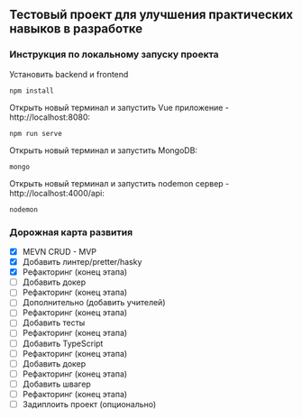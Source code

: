 ## Тестовый проект для улучшения практических навыков в разработке

### Инструкция по локальному запуску проекта
Установить backend и frontend
```
npm install
```

Открыть новый терминал и запустить Vue приложение - http://localhost:8080:
```
npm run serve
```

Открыть новый терминал и запустить MongoDB:
```
mongo
```
Открыть новый терминал и запустить nodemon сервер - http://localhost:4000/api:
```
nodemon
```

### Дорожная карта развития

- [x] MEVN CRUD - MVP
- [x] Добавить линтер/pretter/hasky
- [x] Рефакторинг (конец этапа)
- [ ] Добавить докер
- [ ] Рефакторинг (конец этапа)
- [ ] Дополнительно (добавить учителей)
- [ ] Рефакторинг (конец этапа)
- [ ] Добавить тесты
- [ ] Рефакторинг (конец этапа)
- [ ] Добавить TypeScript
- [ ] Рефакторинг (конец этапа)
- [ ] Добавить докер
- [ ] Рефакторинг (конец этапа)
- [ ] Добавить швагер
- [ ] Рефакторинг (конец этапа)
- [ ] Задиплоить проект (опционально)
